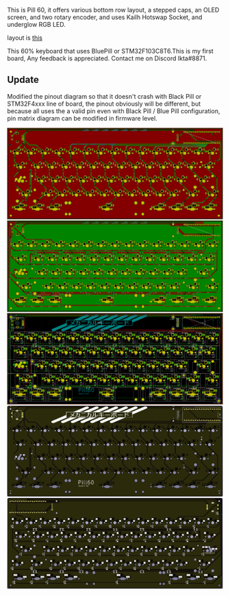 This is Pill 60, it offers various bottom row layout, a stepped caps, an OLED screen, and two rotary encoder, and uses Kailh Hotswap Socket, and underglow RGB LED.

layout is [this](http://www.keyboard-layout-editor.com/##@_name=Pill60&author=IktaS%3B&@_a:7&f:7%3B&=1&=1&=1&=1&=1&=1&=1&=1&=1&=1&=1&=1&=1&_c=%2300ffdd%3B&=1&=1%3B&@_c=%23cccccc&w:1.5%3B&=1.5&=1&=1&=1&=1&=1&=1&=1&=1&=1&=1&=1&=1&_c=%2300cc55&w:1.5%3B&=1.5%3B&@_c=%2350d38a&w:1.75%3B&=1.75&_c=%23cccccc%3B&=1&=1&=1&=1&=1&=1&=1&=1&=1&=1&=1&_c=%2300cc55&w:2.25%3B&=2.25%3B&@_c=%23aaaacc&w:2.25%3B&=2.25&_c=%23cccccc%3B&=1&=1&=1&=1&=1&=1&=1&=1&=1&=1&_c=%23cc77cc&w:1.75%3B&=1.75&=1%3B&@_c=%23995555&w:1.25%3B&=1.25&_w:1.25%3B&=1.25&_w:1.25%3B&=1.25&_c=%23889988&w:6.25%3B&=6.25&_c=%23558899&w:1.25%3B&=1.25&_w:1.25%3B&=1.25&_w:1.25%3B&=1.25&_w:1.25%3B&=1.25%3B&@_c=%23b3ce29&w:1.5%3B&=1.5&=1&_w:1.5%3B&=1.5&_c=%23939393&w:6%3B&=6&_c=%23558899&w:1.5%3B&=1.5&=1&=1&_w:1.5%3B&=1.5&_x:0.5&c=%2350d38a&w:1.25&w2:1.75&l:true%3B&=1.75)

This 60% keyboard that uses BluePill or STM32F103C8T6.This is my first board, Any feedback is appreciated. Contact me on Discord Ikta#8871.

## Update
Modified the pinout diagram so that it doesn't crash with Black Pill or STM32F4xxx line of board, the pinout obviously will be different, but because all uses the a valid pin even with Black Pill / Blue Pill configuration, pin matrix diagram can be modified in firmware level.

![Front Side view](./images/FrontSide.png)
![Back Side view](./images/BackSide.png)
![Wire view](./images/Wires.png)
![PCB Front view](./images/PCBFront.png)
![PCB Back view](./images/PCBBack.png)
